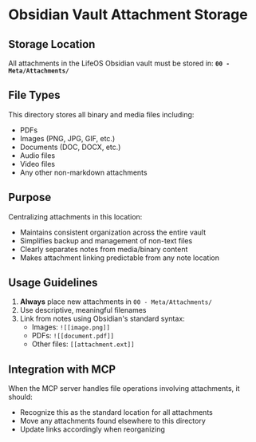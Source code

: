 # Obsidian Vault Attachment Storage

## Storage Location
All attachments in the LifeOS Obsidian vault must be stored in:
**`00 - Meta/Attachments/`**

## File Types
This directory stores all binary and media files including:
- PDFs
- Images (PNG, JPG, GIF, etc.)
- Documents (DOC, DOCX, etc.)
- Audio files
- Video files
- Any other non-markdown attachments

## Purpose
Centralizing attachments in this location:
- Maintains consistent organization across the entire vault
- Simplifies backup and management of non-text files
- Clearly separates notes from media/binary content
- Makes attachment linking predictable from any note location

## Usage Guidelines
1. **Always** place new attachments in `00 - Meta/Attachments/`
2. Use descriptive, meaningful filenames
3. Link from notes using Obsidian's standard syntax:
   - Images: `![[image.png]]`
   - PDFs: `![[document.pdf]]`
   - Other files: `[[attachment.ext]]`

## Integration with MCP
When the MCP server handles file operations involving attachments, it should:
- Recognize this as the standard location for all attachments
- Move any attachments found elsewhere to this directory
- Update links accordingly when reorganizing